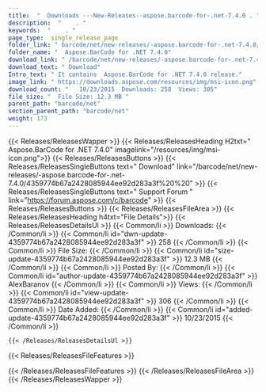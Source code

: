 ```yaml
---
title:  "  Downloads ---New-Releases--aspose.barcode-for-.net-7.4.0 . " 
description:  "    . " 
keywords:  "    . " 
page_type:  single_release_page
folder_link: " barcode/net/new-releases/-aspose.barcode-for-.net-7.4.0/"
folder_name: "  Aspose.BarCode for .NET 7.4.0"
download_link: " /barcode/net/new-releases/-aspose.barcode-for-.net-7.4.0/4359774b67a2428085944ee92d283a3f"
download_text: " Download"
Intro_text: " It contains  Aspose.BarCode for .NET 7.4.0 release."
image_link: " https://downloads.aspose.com/resources/img/msi-icon.png"
download_count: "   10/23/2015  Downloads: 258  Views: 305"
file_size: "  File Size: 12.3 MB "
parent_path: "barcode/net"
section_parent_path: "barcode/net"
weight: 173 
---
```


{{< Releases/ReleasesWapper >}}
  {{< Releases/ReleasesHeading H2txt="  Aspose.BarCode for .NET 7.4.0" imagelink="/resources/img/msi-icon.png">}}
  {{< Releases/ReleasesButtons >}}
    {{< Releases/ReleasesSingleButtons text=" Download" link="/barcode/net/new-releases/-aspose.barcode-for-.net-7.4.0/4359774b67a2428085944ee92d283a3f%20%20" >}}
    {{< Releases/ReleasesSingleButtons text=" Support Forum " link="https://forum.aspose.com/c/barcode" >}}
  {{< Releases/ReleasesButtons >}}
  {{< Releases/ReleasesFileArea >}}
    {{< Releases/ReleasesHeading h4txt="File Details">}}
    {{< Releases/ReleasesDetailsUl >}}
            {{< Common/li  >}} Downloads: {{< /Common/li >}} 
      {{< Common/li id="dwn-update-4359774b67a2428085944ee92d283a3f" >}} 258 {{< /Common/li >}} 
      {{< Common/li  >}} File Size: {{< /Common/li >}} 
      {{< Common/li id="size-update-4359774b67a2428085944ee92d283a3f" >}} 12.3 MB {{< /Common/li >}} 
      {{< Common/li  >}} Posted By: {{< /Common/li >}} 
      {{< Common/li id="author-update-4359774b67a2428085944ee92d283a3f" >}} AlexBaranov {{< /Common/li >}} 
      {{< Common/li  >}} Views: {{< /Common/li >}} 
      {{< Common/li id="view-update-4359774b67a2428085944ee92d283a3f" >}} 306 {{< /Common/li >}} 
      {{< Common/li  >}} Date Added: {{< /Common/li >}} 
      {{< Common/li id="added-update-4359774b67a2428085944ee92d283a3f" >}} 10/23/2015 {{< /Common/li >}} 

    {{< /Releases/ReleasesDetailsUl >}}

  {{< Releases/ReleasesFileFeatures >}}
      
  {{< /Releases/ReleasesFileFeatures >}}
 {{< /Releases/ReleasesFileArea >}}
{{< /Releases/ReleasesWapper >}}



